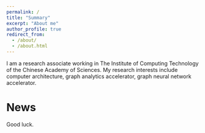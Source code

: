 ```yaml
---
permalink: /
title: "Summary"
excerpt: "About me"
author_profile: true
redirect_from: 
  - /about/
  - /about.html
---
```


I am a research associate working in The Institute of Computing Technology of the Chinese Academy of Sciences. My research interests include computer architecture, graph analytics accelerator, graph neural network accelerator. 


News
======
Good luck.


